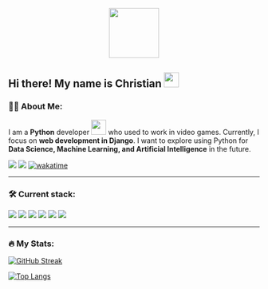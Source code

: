 <p align="center"><img src="https://media.giphy.com/media/M9gbBd9nbDrOTu1Mqx/giphy.gif" width="100"/></p>
<p align="center">

## Hi there! My name is Christian <img src="https://media.giphy.com/media/hvRJCLFzcasrR4ia7z/giphy.gif" width="30px"/>

### :man_technologist: About Me:
I am a **Python** developer <img src="https://media.giphy.com/media/WUlplcMpOCEmTGBtBW/giphy.gif" width="30"> who used to work in video games. Currently, I focus on **web development in Django**. I want to explore using Python for **Data Science, Machine Learning, and Artificial Intelligence** in the future.

[<img src="https://img.shields.io/static/v1?logo=gmail&label&color=EA4335&message=christian.vuye&logoColor=white&logoWidth=20">](mailto:christian.vuye@gmail.com)
[<img src="https://img.shields.io/static/v1?logo=linkedin&label&color=0A66C2&message=christianvuye&logoColor=white&logoWidth=20">](https://www.linkedin.com/in/christianvuye/)
[![wakatime](https://wakatime.com/badge/github/christianvuye/portfoliopage.svg)](https://wakatime.com/badge/github/christianvuye/portfoliopage)
<img src="https://komarev.com/ghpvc/?username=christianvuye&style=flat-square&color=blue" alt=""/>
  
---
  
### :hammer_and_wrench: Current stack:

<p>
<img src="https://img.shields.io/static/v1?logo=python&label&color=4B8BBE&message=Python&logoColor=white&logoWidth=20">
<img src="https://img.shields.io/static/v1?logo=django&label&color=092e20&message=Django&logoColor=white&logoWidth=20">
<img src="https://img.shields.io/static/v1?logo=html5&label&color=E34F26&message=HTML&logoColor=white&logoWidth=20">
<img src="https://img.shields.io/static/v1?logo=css3&label&color=1572B6&message=CSS&logoColor=white&logoWidth=20">
<img src="https://img.shields.io/static/v1?logo=git&label&color=F05032&message=Git&logoColor=white&logoWidth=20">
<img src="https://img.shields.io/static/v1?logo=github&label&color=181717&message=GitHub&logoColor=white&logoWidth=20">
</p>

---

### :fire: My Stats:
[![GitHub Streak](http://github-readme-streak-stats.herokuapp.com?user=christianvuye&theme=dark&background=000000)](https://git.io/streak-stats)

[![Top Langs](https://github-readme-stats.vercel.app/api/top-langs/?username=christianvuye&layout=compact&theme=vision-friendly-dark)](https://github.com/anuraghazra/github-readme-stats)
